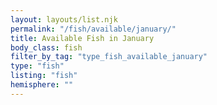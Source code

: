 ```yaml
---
layout: layouts/list.njk
permalink: "/fish/available/january/"
title: Available Fish in January
body_class: fish
filter_by_tag: "type_fish_available_january"
type: "fish"
listing: "fish"
hemisphere: ""
---
```

